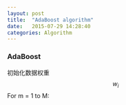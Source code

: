 ```yaml
---
layout: post
title:  "AdaBoost algorithm"
date:   2015-07-29 14:28:40
categories: Algorithm
---
```


### AdaBoost
初始化数据权重 
$$ w_{i} $$
For m = 1 to M:

